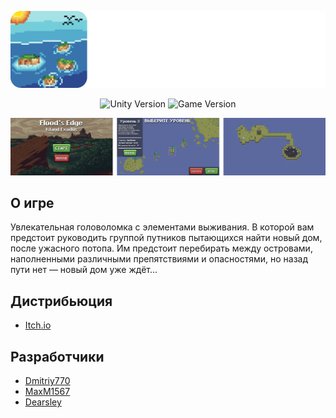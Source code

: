 ![image](/readme_assets/header-logo.png)

<p align="center">
   <img src="https://img.shields.io/badge/Engine-Godot_4.1.1-blue" alt="Unity Version">
   <img src="https://img.shields.io/badge/Version-v1.1.0-blueviolet" alt="Game Version">
</p>

![image](/readme_assets/gameplay_screenshots_readme.png)

## О игре

Увлекательная головоломка с элементами выживания. В которой вам предстоит руководить группой путников пытающихся найти новый дом, после ужасного потопа. Им предстоит перебирать между островами, наполненными различными препятствиями и опасностями, но назад пути нет — новый дом уже ждёт...

## Дистрибьюция

- [Itch.io](https://stolevarov.itch.io/floods-edge-island-exodus)


## Разработчики

- [Dmitriy770](https://github.com/Dmitriy770)
- [MaxM1567](https://github.com/MaxM1567)
- [Dearsley](https://github.com/Dearsley)
